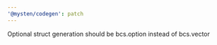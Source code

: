 ```yaml
---
'@mysten/codegen': patch
---
```


Optional struct generation should be bcs.option instead of bcs.vector

